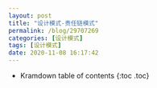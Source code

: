 ```yaml
---
layout: post
title: "设计模式-责任链模式"
permalink: /blog/29707269
categories: [设计模式]
tags: [设计模式]
date: 2020-11-08 16:17:42
---
```


* Kramdown table of contents
{:toc .toc}
